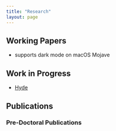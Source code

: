 ```yaml
---
title: "Research"
layout: page
---
```



## Working Papers

 - supports dark mode on macOS Mojave

## Work in Progress

- [Hyde](https://github.com/poole/hyde)

## Publications



### Pre-Doctoral Publications
